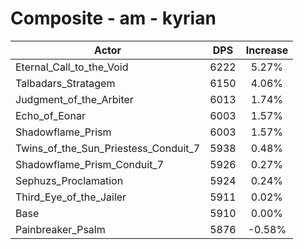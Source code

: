 # Composite - am - kyrian
| Actor | DPS | Increase |
|---|:---:|:---:|
|Eternal_Call_to_the_Void|6222|5.27%|
|Talbadars_Stratagem|6150|4.06%|
|Judgment_of_the_Arbiter|6013|1.74%|
|Echo_of_Eonar|6003|1.57%|
|Shadowflame_Prism|6003|1.57%|
|Twins_of_the_Sun_Priestess_Conduit_7|5938|0.48%|
|Shadowflame_Prism_Conduit_7|5926|0.27%|
|Sephuzs_Proclamation|5924|0.24%|
|Third_Eye_of_the_Jailer|5911|0.02%|
|Base|5910|0.00%|
|Painbreaker_Psalm|5876|-0.58%|
